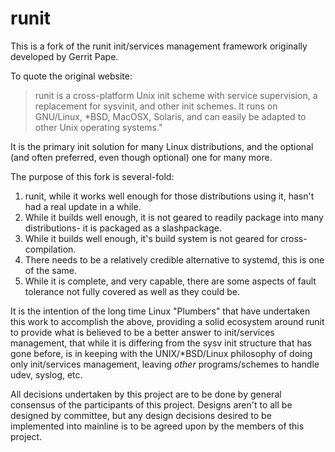 # runit

This is a fork of the runit init/services management framework originally 
developed by Gerrit Pape.  

To quote the original website: 
> runit is a cross-platform Unix init scheme with service supervision, a replacement 
> for sysvinit, and other init schemes. It runs on GNU/Linux, *BSD, MacOSX, Solaris, 
> and can easily be adapted to other Unix operating systems."

It is the primary init solution for many Linux distributions, and the optional (and 
often preferred, even though optional) one for many more.

The purpose of this fork is several-fold:

1. runit, while it works well enough for those distributions using it, hasn't had a real update in a while.
2. While it builds well enough, it is not geared to readily package into many distributions- it is packaged as a slashpackage.
3. While it builds well enough, it's build system is not geared for cross-compilation.
4. There needs to be a relatively credible alternative to systemd, this is one of the same.
5. While it is complete, and very capable, there are some aspects of fault tolerance not fully covered as well as they could be.

It is the intention of the long time Linux "Plumbers" that have undertaken this work to 
accomplish the above, providing a solid ecosystem around runit to provide what is believed 
to be a better answer to init/services management, that while it is differing from the 
sysv init structure that has gone before, is in keeping with the UNIX/*BSD/Linux philosophy
of doing only init/services management, leaving _*other*_ programs/schemes to handle udev, 
syslog, etc.

All decisions undertaken by this project are to be done by general consensus of the participants 
of this project.  Designs aren't to all be designed by committee, but any design decisions 
desired to be implemented into mainline is to be agreed upon by the members of this project.

